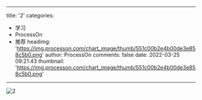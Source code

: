 
---
title: '2'
categories: 
 - 学习
 - ProcessOn
 - 推荐
headimg: 'https://img.processon.com/chart_image/thumb/551c00b2e4b00de3e858c5b0.png'
author: ProcessOn
comments: false
date: 2022-03-25 09:21:43
thumbnail: 'https://img.processon.com/chart_image/thumb/551c00b2e4b00de3e858c5b0.png'
---

<div>   
<img class="thumb" alt="2" src="https://img.processon.com/chart_image/thumb/551c00b2e4b00de3e858c5b0.png" referrerpolicy="no-referrer">
<p></p>  
</div>
            